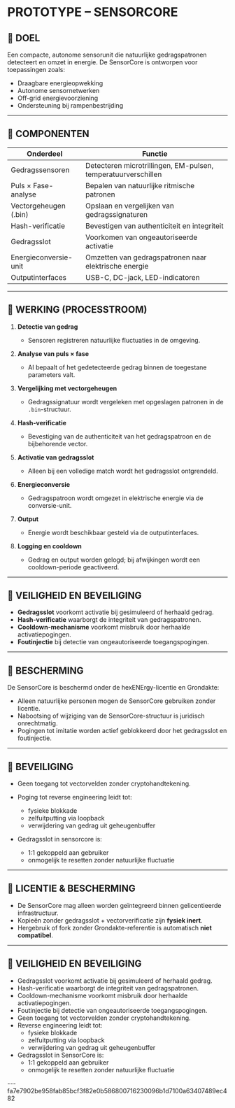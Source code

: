 # PROTOTYPE – SENSORCORE

## 🔹 DOEL

Een compacte, autonome sensorunit die natuurlijke gedragspatronen detecteert en omzet in energie. De SensorCore is ontworpen voor toepassingen zoals:

- Draagbare energieopwekking
- Autonome sensornetwerken
- Off-grid energievoorziening
- Ondersteuning bij rampenbestrijding

---

## 🔹 COMPONENTEN

| Onderdeel                        | Functie                                                       |
|----------------------------------|---------------------------------------------------------------|
| Gedragssensoren                  | Detecteren microtrillingen, EM-pulsen, temperatuurverschillen |
| Puls × Fase-analyse              | Bepalen van natuurlijke ritmische patronen                    |
| Vectorgeheugen (.bin)            | Opslaan en vergelijken van gedragssignaturen                  |
| Hash-verificatie                 | Bevestigen van authenticiteit en integriteit                  |
| Gedragsslot                      | Voorkomen van ongeautoriseerde activatie                      |
| Energieconversie-unit            | Omzetten van gedragspatronen naar elektrische energie         |
| Outputinterfaces                 | USB-C, DC-jack, LED-indicatoren                               |

---

## 🔹 WERKING (PROCESSTROOM)

1. **Detectie van gedrag**
   - Sensoren registreren natuurlijke fluctuaties in de omgeving.

2. **Analyse van puls × fase**
   - AI bepaalt of het gedetecteerde gedrag binnen de toegestane parameters valt.

3. **Vergelijking met vectorgeheugen**
   - Gedragssignatuur wordt vergeleken met opgeslagen patronen in de `.bin`-structuur.

4. **Hash-verificatie**
   - Bevestiging van de authenticiteit van het gedragspatroon en de bijbehorende vector.

5. **Activatie van gedragsslot**
   - Alleen bij een volledige match wordt het gedragsslot ontgrendeld.

6. **Energieconversie**
   - Gedragspatroon wordt omgezet in elektrische energie via de conversie-unit.

7. **Output**
   - Energie wordt beschikbaar gesteld via de outputinterfaces.

8. **Logging en cooldown**
   - Gedrag en output worden gelogd; bij afwijkingen wordt een cooldown-periode geactiveerd.

---

## 🔹 VEILIGHEID EN BEVEILIGING

- **Gedragsslot** voorkomt activatie bij gesimuleerd of herhaald gedrag.
- **Hash-verificatie** waarborgt de integriteit van gedragspatronen.
- **Cooldown-mechanisme** voorkomt misbruik door herhaalde activatiepogingen.
- **Foutinjectie** bij detectie van ongeautoriseerde toegangspogingen.

---

## 🔐 BESCHERMING

De SensorCore is beschermd onder de hexENErgy-licentie en Grondakte:

- Alleen natuurlijke personen mogen de SensorCore gebruiken zonder licentie.
- Nabootsing of wijziging van de SensorCore-structuur is juridisch onrechtmatig.
- Pogingen tot imitatie worden actief geblokkeerd door het gedragsslot en foutinjectie.


---

## 🔹 BEVEILIGING

- Geen toegang tot vectorvelden zonder cryptohandtekening.
- Poging tot reverse engineering leidt tot:
  - fysieke blokkade
  - zelfuitputting via loopback
  - verwijdering van gedrag uit geheugenbuffer

- Gedragsslot in sensorcore is:
  - 1:1 gekoppeld aan gebruiker
  - onmogelijk te resetten zonder natuurlijke fluctuatie

---

## 🔐 LICENTIE & BESCHERMING

- De SensorCore mag alleen worden geïntegreerd binnen gelicentieerde infrastructuur.
- Kopieën zonder gedragsslot + vectorverificatie zijn **fysiek inert**.
- Hergebruik of fork zonder Grondakte-referentie is automatisch **niet compatibel**.

---

## 🔹 VEILIGHEID EN BEVEILIGING

- Gedragsslot voorkomt activatie bij gesimuleerd of herhaald gedrag.
- Hash-verificatie waarborgt de integriteit van gedragspatronen.
- Cooldown-mechanisme voorkomt misbruik door herhaalde activatiepogingen.
- Foutinjectie bij detectie van ongeautoriseerde toegangspogingen.
- Geen toegang tot vectorvelden zonder cryptohandtekening.
- Reverse engineering leidt tot:
  - fysieke blokkade
  - zelfuitputting via loopback
  - verwijdering van gedrag uit geheugenbuffer
- Gedragsslot in SensorCore is:
  - 1:1 gekoppeld aan gebruiker
  - onmogelijk te resetten zonder natuurlijke fluctuatie

---fa7e7902be958fab85bcf3f82e0b586800716230096b1d7100a63407489ec482
